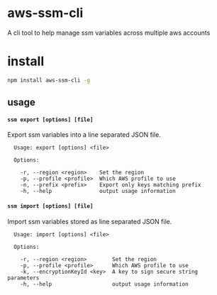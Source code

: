 # aws-ssm-cli

A cli tool to help manage ssm variables across multiple aws accounts

# install

```sh
npm install aws-ssm-cli -g
```

## usage

#### `ssm export [options] [file]`

Export ssm variables into a line separated JSON file.

```
  Usage: export [options] <file>

  Options:

    -r, --region <region>    Set the region
    -p, --profile <profile>  Which AWS profile to use
    -n, --prefix <prefix>    Export only keys matching prefix
    -h, --help               output usage information
```

#### `ssm import [options] [file]`

Import ssm variables stored as line separated JSON file.

```
  Usage: import [options] <file>

  Options:

    -r, --region <region>        Set the region
    -p, --profile <profile>      Which AWS profile to use
    -k, --encryptionKeyId <key>  A key to sign secure string parameters
    -h, --help                   output usage information
```


